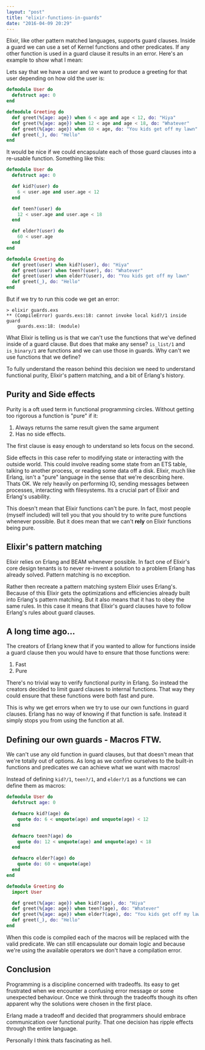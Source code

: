```yaml
---
layout: "post"
title: "elixir-functions-in-guards"
date: "2016-04-09 20:29"
---
```


Elixir, like other pattern matched languages, supports guard clauses. Inside a guard we can use a set of Kernel functions and other predicates. If any other function is used in a guard clause it results in an error. Here's an example to show what I mean:

Lets say that we have a user and we want to produce a greeting for that user depending on how old the user is:

```elixir
defmodule User do
  defstruct age: 0
end

defmodule Greeting do
  def greet(%{age: age}) when 6 < age and age < 12, do: "Hiya"
  def greet(%{age: age}) when 12 < age and age < 18, do: "Whatever"
  def greet(%{age: age}) when 60 < age, do: "You kids get off my lawn"
  def greet(_), do: "Hello"
end
```

It would be nice if we could encapsulate each of those guard clauses into a re-usable function. Something like this:

```elixir
defmodule User do
  defstruct age: 0

  def kid?(user) do
    6 < user.age and user.age < 12
  end

  def teen?(user) do
    12 < user.age and user.age < 18
  end

  def elder?(user) do
    60 < user.age
  end
end

defmodule Greeting do
  def greet(user) when kid?(user), do: "Hiya"
  def greet(user) when teen?(user), do: "Whatever"
  def greet(user) when elder?(user), do: "You kids get off my lawn"
  def greet(_), do: "Hello"
end
```

But if we try to run this code we get an error:

```console
> elixir guards.exs
** (CompileError) guards.exs:18: cannot invoke local kid?/1 inside guard
    guards.exs:18: (module)
```

What Elixir is telling us is that we can't use the functions that we've defined inside of a guard clause. But does that make any sense? `is_list/1` and `is_binary/1` are functions and we can use those in guards. Why can't we use functions that we define?

To fully understand the reason behind this decision we need to understand functional purity, Elixir's pattern matching, and a bit of Erlang's history.

## Purity and Side effects

Purity is a oft used term in functional programming circles. Without getting too rigorous a function is "pure" if it:

1. Always returns the same result given the same argument
2. Has no side effects.

The first clause is easy enough to understand so lets focus on the second.

Side effects in this case refer to modifying state or interacting with the outside world. This could involve reading some state from an ETS table, talking to another process, or reading some data off a disk. Elixir, much like Erlang, isn't a "pure" language in the sense that we're describing here. Thats OK. We rely heavily on performing IO, sending messages between processes, interacting with filesystems. Its a crucial part of Elixir and Erlang's usability.

This doesn't mean that Elixir functions can't be pure. In fact, most people (myself included) will tell you that you should try to write pure functions whenever possible. But it does mean that we can't **rely** on Elixir functions being pure.

## Elixir's pattern matching

Elixir relies on Erlang and BEAM whenever possible. In fact one of Elixir's core design tenants is to never re-invent a solution to a problem Erlang has already solved. Pattern matching is no exception.

Rather then recreate a pattern matching system Elixir uses Erlang's. Because of this Elixir gets the optimizations and efficiencies already built into Erlang's pattern matching. But it also means that it has to obey the same rules. In this case it means that Elixir's guard clauses have to follow Erlang's rules about guard clauses.

## A long time ago...

The creators of Erlang knew that if you wanted to allow for functions inside a guard clause then you would have to ensure that those functions were:

1. Fast
2. Pure

There's no trivial way to verify functional purity in Erlang. So instead the creators decided to limit guard clauses to internal functions. That way they could ensure that these functions were both fast and pure.

This is why we get errors when we try to use our own functions in guard clauses. Erlang has no way of knowing if that function is safe. Instead it simply stops you from using the function at all.

## Defining our own guards - Macros FTW.

We can't use any old function in guard clauses, but that doesn't mean that we're totally out of options. As long as we confine ourselves to the built-in functions and predicates we can achieve what we want with macros!

Instead of defining `kid?/1`, `teen?/1`, and `elder?/1` as a functions we can define them as macros:

```elixir
defmodule User do
  defstruct age: 0

  defmacro kid?(age) do
    quote do: 6 < unquote(age) and unquote(age) < 12
  end

  defmacro teen?(age) do
    quote do: 12 < unquote(age) and unquote(age) < 18
  end

  defmacro elder?(age) do
    quote do: 60 < unquote(age)
  end
end

defmodule Greeting do
  import User

  def greet(%{age: age}) when kid?(age), do: "Hiya"
  def greet(%{age: age}) when teen?(age), do: "Whatever"
  def greet(%{age: age}) when elder?(age), do: "You kids get off my lawn"
  def greet(_), do: "Hello"
end
```

When this code is compiled each of the macros will be replaced with the valid predicate. We can still encapsulate our domain logic and because we're using the available operators we don't have a compilation error.

## Conclusion

Programming is a discipline concerned with tradeoffs. Its easy to get frustrated when we encounter a confusing error message or some unexpected behaviour. Once we think through the tradeoffs though its often apparent why the solutions were chosen in the first place.

Erlang made a tradeoff and decided that programmers should embrace communication over functional purity. That one decision has ripple effects through the entire language.

Personally I think thats fascinating as hell.
